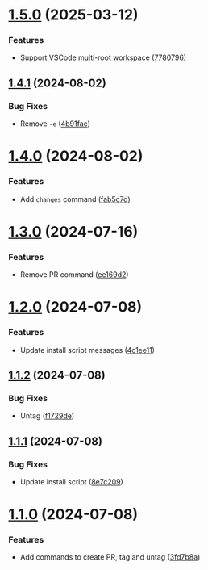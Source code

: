 # [1.5.0](https://github.com/andrewscwei/mu/compare/v1.4.1...v1.5.0) (2025-03-12)


### Features

* Support VSCode multi-root workspace ([7780796](https://github.com/andrewscwei/mu/commit/778079601eb6902f83920721b461056bd1057caf))

## [1.4.1](https://github.com/andrewscwei/mu/compare/v1.4.0...v1.4.1) (2024-08-02)


### Bug Fixes

* Remove `-e` ([4b91fac](https://github.com/andrewscwei/mu/commit/4b91fac6337b69b561debb2ac6abaaba637ac19f))

# [1.4.0](https://github.com/andrewscwei/mu/compare/v1.3.0...v1.4.0) (2024-08-02)


### Features

* Add `changes` command ([fab5c7d](https://github.com/andrewscwei/mu/commit/fab5c7de4c54430d76bc56f65b82247b79065481))

# [1.3.0](https://github.com/andrewscwei/mu/compare/v1.2.0...v1.3.0) (2024-07-16)


### Features

* Remove PR command ([ee169d2](https://github.com/andrewscwei/mu/commit/ee169d28d97eef2006a4abc7d32024cd0fcb50c3))

# [1.2.0](https://github.com/andrewscwei/mu/compare/v1.1.2...v1.2.0) (2024-07-08)


### Features

* Update install script messages ([4c1ee11](https://github.com/andrewscwei/mu/commit/4c1ee11d2b312ebefbe908f1fcc5b3563d58ef4f))

## [1.1.2](https://github.com/andrewscwei/mu/compare/v1.1.1...v1.1.2) (2024-07-08)


### Bug Fixes

* Untag ([f1729de](https://github.com/andrewscwei/mu/commit/f1729deae566fb85b13dd177a15eedf0a96a4a95))

## [1.1.1](https://github.com/andrewscwei/mu/compare/v1.1.0...v1.1.1) (2024-07-08)


### Bug Fixes

* Update install script ([8e7c209](https://github.com/andrewscwei/mu/commit/8e7c209ff262de1534b56ebebb2679ce6d156a81))

# [1.1.0](https://github.com/andrewscwei/mu/compare/v1.0.0...v1.1.0) (2024-07-08)


### Features

* Add commands to create PR, tag and untag ([3fd7b8a](https://github.com/andrewscwei/mu/commit/3fd7b8a3f29bef0cb7895fbc36c0e1c6b0df1e49))
